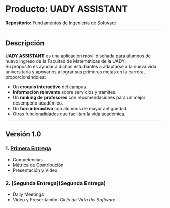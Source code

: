 # Producto: UADY ASSISTANT

**Repositorio:** Fundamentos de Ingeniería de Software

---

## Descripción

**UADY ASSISTANT** es una aplicación móvil diseñada para alumnos de nuevo ingreso de la Facultad de Matemáticas de la UADY.  
Su propósito es ayudar a dichos estudiantes a adaptarse a la nueva vida universitaria y apoyarlos a lograr sus primeras metas en la carrera, proporcionándoles:

- Un **croquis interactivo** del campus.  
- **Información relevante** sobre servicios y trámites.  
- Un **ranking de profesores** con recomendaciones para un mejor desempeño académico.  
- Un **foro interactivo** con alumnos de mayor antigüedad.  
- Otras funcionalidades que facilitan la vida académica.

---

## Versión 1.0

### 1. [Primera Entrega](https://github.com/Sebastian-Cardos/UADY-ASSISTANT/tree/main/Primera%20Entrega/Competencias)
- Competencias  
- Métrica de Contribución  
- Presentación y Video  

### 2. [Segunda Entrega](Segunda Entrega)
- Daily Meetings  
- Video y Presentación: *Ciclo de Vida del Software*
